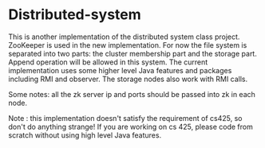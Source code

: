 # Distributed-system
This is another implementation of the distributed system class project. ZooKeeper is used in the new implementation.
For now the file system is separated into two parts: the cluster membership part and the storage part. Append operation
will be allowed in this system. The current implementation uses some higher level Java features and packages including RMI
and observer. The storage nodes also work with RMI calls. 

Some notes: all the zk server ip and ports should be passed into zk in each node.

Note : this implementation doesn't satisfy the requirement of cs425, so don't do anything strange! If you are working on
cs 425, please code from scratch without using high level Java features.

